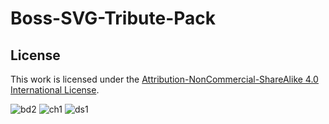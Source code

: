 # Boss-SVG-Tribute-Pack

## License

This work is licensed under the [Attribution-NonCommercial-ShareAlike 4.0 International License](https://creativecommons.org/licenses/by-nc-sa/4.0/).

![bd2](https://michaelck.github.io/Boss-SVG-Tribute-Pack/bd2.svg)
![ch1](https://michaelck.github.io/Boss-SVG-Tribute-Pack/ch1.svg)
![ds1](https://michaelck.github.io/Boss-SVG-Tribute-Pack/ds1.svg)
